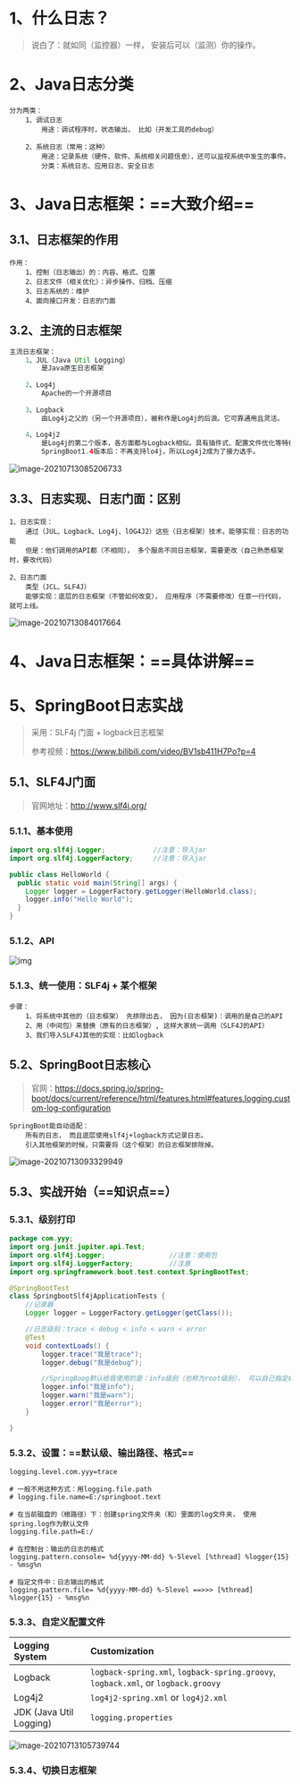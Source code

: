# 1、什么日志？

> 说白了：就如同（监控器）一样， 安装后可以（监测）你的操作。





# 2、Java日志分类

~~~
分为两类：
	1、调试日志
		用途：调试程序时，状态输出， 比如（开发工具的debug）
		
	2、系统日志（常用：这种）
		用途：记录系统（硬件、软件、系统相关问题信息），还可以监视系统中发生的事件。
        分类：系统日志、应用日志、安全日志
~~~









# 3、Java日志框架：==大致介绍==



## 3.1、日志框架的作用

~~~
作用：
	1、控制（日志输出）的：内容、格式、位置
	2、日志文件（相关优化）：异步操作、归档、压缩
	3、日志系统的：维护
	4、面向接口开发：日志的门面
~~~





## 3.2、主流的日志框架

~~~java
主流日志框架：
	1、JUL（Java Util Logging）
		是Java原生日志框架
		
	2、Log4j	
    	Apache的一个开源项目
    	
    3、Logback
    	由Log4j之父的（另一个开源项目），被称作是Log4j的后浪。它可靠通用且灵活。
    	
    4、Log4j2
    	是Log4j的第二个版本，各方面都与Logback相似。具有插件式、配置文件优化等特征。
    	SpringBoot1.4版本后：不再支持lo4j，所以Log4j2成为了接力选手。
~~~

![image-20210713085206733](https://gitee.com/sheep-are-flying-in-the-sky/my-picture/raw/master/picture9/image-20210713085206733.png)







## 3.3、日志实现、日志门面：区别

~~~
1、日志实现：
	通过（JUL、Logback、Log4j、lOG4J2）这些（日志框架）技术，能够实现：日志的功能
	但是：他们调用的API都（不相同）， 多个服务不同日志框架，需要更改（自己熟悉框架时，要改代码）

2、日志门面
	类型（JCL、SLF4J）
	能够实现：底层的日志框架（不管如何改变）， 应用程序（不需要修改）任意一行代码，就可上线。
~~~

![image-20210713084017664](https://gitee.com/sheep-are-flying-in-the-sky/my-picture/raw/master/picture9/image-20210713084017664.png)





# 4、Java日志框架：==具体讲解==











# 5、SpringBoot日志实战

> 采用：SLF4j 门面 + logback日志框架
>
> 参考视频：https://www.bilibili.com/video/BV1sb411H7Po?p=4





## 5.1、SLF4J门面

> 官网地址：http://www.slf4j.org/



### 5.1.1、基本使用

~~~java
import org.slf4j.Logger;   			//注意：导入jar		
import org.slf4j.LoggerFactory;		//注意：导入jar

public class HelloWorld {
  public static void main(String[] args) {
    Logger logger = LoggerFactory.getLogger(HelloWorld.class);
    logger.info("Hello World");
  }
}
~~~





### 5.1.2、API

![img](https://gitee.com/sheep-are-flying-in-the-sky/my-picture/raw/master/picture9/legacy.png)



### 5.1.3、统一使用：SLF4j + 某个框架

~~~
步骤：
	1、将系统中其他的（日志框架） 先排除出去， 因为(日志框架)：调用的是自己的API
	2、用（中间包）来替换（原有的日志框架）, 这样大家统一调用（SLF4J的API）
	3、我们导入SLF4J其他的实现：比如logback
~~~





## 5.2、SpringBoot日志核心

> 官网：https://docs.spring.io/spring-boot/docs/current/reference/html/features.html#features.logging.custom-log-configuration

~~~
SpringBoot能自动适配：
	所有的日志， 而且底层使用slf4j+logback方式记录日志。
	引入其他框架的时候，只需要将（这个框架）的日志框架排除掉。
~~~

![image-20210713093329949](https://gitee.com/sheep-are-flying-in-the-sky/my-picture/raw/master/picture9/image-20210713093329949.png)





## 5.3、实战开始（==知识点==）

### 5.3.1、级别打印

~~~java
package com.yyy;
import org.junit.jupiter.api.Test;
import org.slf4j.Logger;				//注意：使用包
import org.slf4j.LoggerFactory;			//注意
import org.springframework.boot.test.context.SpringBootTest;

@SpringBootTest
class SpringbootSlf4jApplicationTests {
    //记录器
    Logger logger = LoggerFactory.getLogger(getClass());

    //日志级别：trace < debug < info < warn < error
    @Test
    void contextLoads() {
        logger.trace("我是trace");
        logger.debug("我是debug");

        //SpringBoog默认给我使用的是：info级别（也称为root级别）， 可以自己指定级别
        logger.info("我是info");
        logger.warn("我是warn");
        logger.error("我是error");
    }

}
~~~



### 5.3.2、设置：==默认级、输出路径、格式==

~~~properties
logging.level.com.yyy=trace

# 一般不用这种方式：用logging.file.path
# logging.file.name=E:/springboot.text

# 在当前磁盘的（根路径）下：创建spring文件夹（和）里面的log文件夹， 使用spring.log作为默认文件
logging.file.path=E:/

# 在控制台：输出的日志的格式
logging.pattern.console= %d{yyyy-MM-dd} %-5level [%thread] %logger{15} - %msg%n

# 指定文件中：日志输出的格式
logging.pattern.file= %d{yyyy-MM-dd} %-5level ==>>> [%thread] %logger{15} - %msg%n
~~~







### 5.3.3、自定义配置文件

| Logging System          | Customization                                                |
| :---------------------- | :----------------------------------------------------------- |
| Logback                 | `logback-spring.xml`, `logback-spring.groovy`, `logback.xml`, or `logback.groovy` |
| Log4j2                  | `log4j2-spring.xml` or `log4j2.xml`                          |
| JDK (Java Util Logging) | `logging.properties`                                         |

![image-20210713105739744](https://gitee.com/sheep-are-flying-in-the-sky/my-picture/raw/master/picture9/image-20210713105739744.png)





### 5.3.4、切换日志框架
